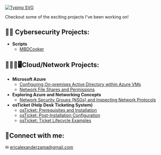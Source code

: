 [![Typing SVG](https://readme-typing-svg.herokuapp.com?font=Fira+Code&size=30&pause=1000&color=3BE100&center=true&width=450&lines=Hello+my+name+is+Eric!;I'm+an+IT+professional+)](https://git.io/typing-svg)

<p>Checkout some of the exciting projects I've been working on!</p>

<h2>🔐🪪 Cybersecurity Projects:</h2>

- <b>Scripts</b>
  - [MBDCooker](https://github.com/EricAlexanderZ/MDBCooker)


<h2>👨🏻‍💻🖥️Cloud/Network Projects:</h2>

- <b>Microsoft Azure</b>
  - [Configuring On-premises Active Directory within Azure VMs](https://github.com/EricAlexanderZ/Configuring-Active-Directory-within-Azure-VMs/tree/main)
  - [Network File Shares and Permissions](https://github.com/EricAlexanderZ/Network-File-Shares-and-Permissions/tree/main)
- <b>Exploring Azure and Networking Concepts</b>
  - [Network Security Groups (NSGs) and Inspecting Network Protocols](https://github.com/EricAlexanderZ/Network-Security-Groups-NSGs-and-Inspecting-Network-Protocols)
- <b>osTicket (Help Desk Ticketing System)</b>
  - [osTicket: Prerequisites and Installation](https://github.com/EricAlexanderZ/osTicket-Prerequisites-and-Installation.git)
  - [osTicket: Post-Installation Configuration](https://github.com/EricAlexanderZ/osTicket-post-installation-configuration)
  - [osTicket: Ticket Lifecycle Examples](https://github.com/EricAlexanderZ/osTicket-Lifecycle-Example)

<h2>🤳Connect with me:</h2>

✉ ericalexanderzama@gmail.com
